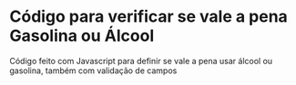 <h1>Código para verificar se vale a pena Gasolina ou Álcool</h1>
<p>Código feito com Javascript para definir se vale a pena usar álcool ou gasolina, também com validação de campos</p>
